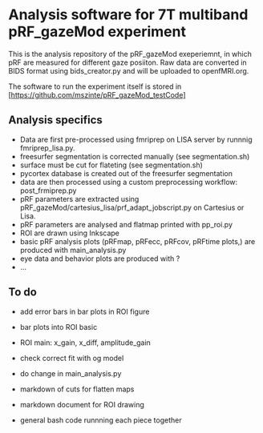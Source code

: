 # Analysis software for 7T multiband pRF_gazeMod experiment

This is the analysis repository of the pRF_gazeMod exeperiemnt, in which pRF are measured for different gaze posiiton.
Raw data are converted in BIDS format using bids_creator.py and will be uploaded to openfMRI.org. 

The software to run the experiment itself is stored in [https://github.com/mszinte/pRF_gazeMod_testCode]


## Analysis specifics

- Data are first pre-processed using fmriprep on LISA server by runnnig fmriprep_lisa.py.
- freesurfer segmentation is corrected manually (see segmentation.sh)
- surface must be cut for flateting (see segmentation.sh)
- pycortex database is created out of the freesurfer segmentation
- data are then processed using a custom preprocessing workflow: post_frmiprep.py
- pRF parameters are extracted using pRF_gazeMod/cartesius_lisa/prf_adapt_jobscript.py on Cartesius or Lisa.
- pRF parameters are analysed and flatmap printed with pp_roi.py
- ROI are drawn using Inkscape
- basic pRF analysis plots (pRFmap, pRFecc, pRFcov, pRFtime plots,) are produced with main_analysis.py
- eye data and behavior plots are produced with ?
- ...

## To do

- add error bars in bar plots in ROI figure
- bar plots into ROI basic
- ROI main: x_gain, x_diff, amplitude_gain

- check correct fit with og model
- do change in main_analysis.py
- markdown of cuts for flatten maps
- markdown document for ROI drawing
- general bash code runnning each piece together

